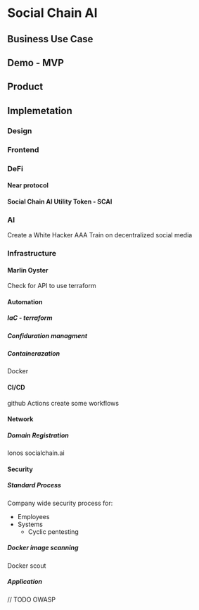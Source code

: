 # Social Chain AI

## Business Use Case

## Demo - MVP

## Product

## Implemetation

### Design

### Frontend

### DeFi

#### Near protocol

#### Social Chain AI Utility Token - SCAI

### AI
Create a White Hacker AAA
Train on decentralized social media


### Infrastructure

#### Marlin Oyster
Check for API to use terraform

#### Automation
##### IaC - terraform
##### Confiduration managment
##### Containerazation
Docker

#### CI/CD
github Actions
create some workflows


#### Network
##### Domain Registration
Ionos
socialchain.ai

#### Security

##### Standard Process
Company wide security process for:
- Employees
- Systems
    - Cyclic pentesting

##### Docker image scanning
Docker scout

##### Application
// TODO
OWASP





